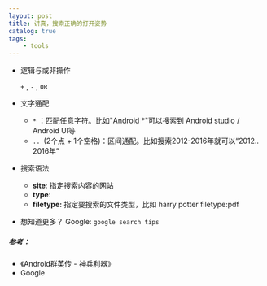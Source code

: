 ```yaml
---
layout: post
title: 讲真，搜索正确的打开姿势
catalog: true
tags:
    - tools
---
```


* 逻辑与或非操作

  `+` , `-` , `OR`

* 文字通配

  * `*` ：匹配任意字符。比如"Android *"可以搜索到 Android studio / Android UI等
  * `.. `(2个点 + 1个空格)：区间通配。比如搜索2012-2016年就可以“2012.. 2016年”

* 搜索语法

  * **site**: 指定搜索内容的网站
  * **type**:
  * **filetype:** 指定要搜索的文件类型，比如 harry potter filetype:pdf



* 想知道更多？ Google:  `google search tips`









##### 参考：

* 《Android群英传 - 神兵利器》
* Google